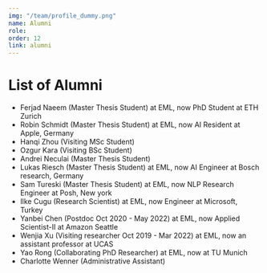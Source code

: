 ```yaml
---
img: "/team/profile_dummy.png"
name: Alumni
role:
order: 12
link: alumni
---
```


# List of Alumni

* Ferjad Naeem (Master Thesis Student) at EML, now PhD Student at ETH Zurich
* Robin Schmidt (Master Thesis Student) at EML, now AI Resident at Apple, Germany
* Hanqi Zhou (Visiting MSc Student)
* Ozgur Kara (Visiting BSc Student)
* Andrei Neculai (Master Thesis Student)
* Lukas Riesch (Master Thesis Student) at EML, now AI Engineer at Bosch research, Germany
* Sam Tureski (Master Thesis Student) at EML, now NLP Research Engineer at Posh, New york
* Ilke Cugu (Research Scientist) at EML, now Engineer at Microsoft, Turkey
* Yanbei Chen (Postdoc Oct 2020 - May 2022) at EML, now Applied Scientist-II at Amazon Seattle
* Wenjia Xu (Visiting researcher Oct 2019 - Mar 2022) at EML, now an assistant professor at UCAS
* Yao Rong (Collaborating PhD Researcher) at EML, now at TU Munich
* Charlotte Wenner (Administrative Assistant)
